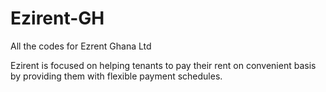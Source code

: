 # Ezirent-GH
All the codes for Ezrent Ghana Ltd

Ezirent is focused on helping tenants to pay their rent on convenient basis by providing them with flexible payment schedules.
